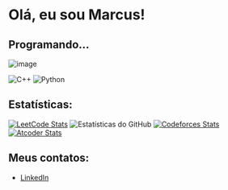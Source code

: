 # Olá, eu sou Marcus!

## Programando...

![image](https://github.com/Marcux777/Marcux777/assets/77116012/a37f8a65-56a9-41fc-9d5b-6bb2b3eb0840)



![C++](https://img.shields.io/badge/-C%2B%2B-00599C?style=flat-square&logo=c%2B%2B&logoColor=white)
![Python](https://img.shields.io/badge/-Python-3776AB?style=flat-square&logo=Python&logoColor=white)

## Estatísticas:

[![LeetCode Stats](https://leetcard.jacoblin.cool/Marcux777?theme=dark&font=Domine&ext=heatmap)](https://leetcode.com/u/Marcux777/)
![Estatísticas do GitHub](https://github-readme-stats.vercel.app/api?username=Marcux777&show_icons=true&theme=dracula)
[![Codeforces Stats](https://codeforces-readme-stats.vercel.app/api/card?username=marcus777)](https://codeforces.com/profile/marcus777)
[![Atcoder Stats](https://atcoder-stats-git-main-akmhmgc.vercel.app/api?username=Marcux777)](https://github.com/Marcux777/atcoder-stats)
## Meus contatos:

- [LinkedIn](https://www.linkedin.com/in/marcus-silva-85524a180/)
